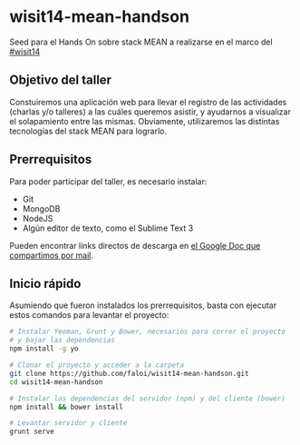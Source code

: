 wisit14-mean-handson
====================

Seed para el Hands On sobre stack MEAN a realizarse en el marco del [#wisit14](http://wisit.uqbar.org/)

## Objetivo del taller
Constuiremos una aplicación web para llevar el registro de las actividades (charlas y/o talleres) a las cuáles queremos asistir, y ayudarnos a visualizar el solapamiento entre las mismas. Obviamente, utilizaremos las distintas tecnologías del stack MEAN para lograrlo.

## Prerrequisitos
Para poder participar del taller, es necesario instalar:
- Git
- MongoDB
- NodeJS
- Algún editor de texto, como el Sublime Text 3

Pueden encontrar links directos de descarga en [el Google Doc que compartimos por mail](https://docs.google.com/document/d/13wPA1RIsDhLjMzW8573F6L7wDXglu5r9G8cTlRHRdiA/edit#heading=h.s6aeidy366d).

## Inicio rápido
Asumiendo que fueron instalados los prerrequisitos, basta con ejecutar estos comandos para levantar el proyecto:

```bash
# Instalar Yeoman, Grunt y Bower, necesarios para correr el proyecto 
# y bajar las dependencias
npm install -g yo

# Clonar el proyecto y acceder a la carpeta
git clone https://github.com/faloi/wisit14-mean-handson.git
cd wisit14-mean-handson

# Instalar las dependencias del servidor (npm) y del cliente (bower)
npm install && bower install

# Levantar servidor y cliente
grunt serve
```
